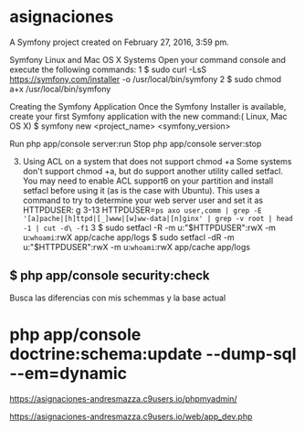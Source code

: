 asignaciones
============

A Symfony project created on February 27, 2016, 3:59 pm.

Symfony
Linux and Mac OS X Systems
Open your command console and execute the following commands:
1 $ sudo curl -LsS https://symfony.com/installer -o /usr/local/bin/symfony
2 $ sudo chmod a+x /usr/local/bin/symfony


Creating the Symfony Application
Once the Symfony Installer is available, create your first Symfony application with the new command:( Linux, Mac OS X)
 $ symfony new <project_name> <symfony_version>


Run
php app/console server:run
Stop
php app/console server:stop

3. Using ACL on a system that does not support chmod +a
Some systems don't support chmod +a, but do support another utility called setfacl. You may
need to enable ACL support6 on your partition and install setfacl before using it (as is the case with
Ubuntu). This uses a command to try to determine your web server user and set it as HTTPDUSER:
g 3-13
  HTTPDUSER=`ps axo user,comm | grep -E '[a]pache|[h]ttpd|[_]www|[w]ww-data|[n]ginx'
 | grep -v root | head -1 | cut -d\ -f1`
3 $ sudo setfacl -R -m u:"$HTTPDUSER":rwX -m u:`whoami`:rwX app/cache app/logs
$ sudo setfacl -dR -m u:"$HTTPDUSER":rwX -m u:`whoami`:rwX app/cache app/logs


$ php app/console security:check
--------------------

Busca las diferencias con mis schemmas y la base actual
# php app/console doctrine:schema:update --dump-sql --em=dynamic



https://asignaciones-andresmazza.c9users.io/phpmyadmin/

https://asignaciones-andresmazza.c9users.io/web/app_dev.php


